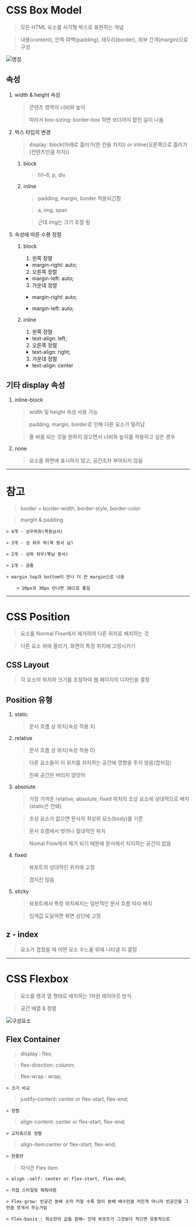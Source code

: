 # CSS Box Model

> 모든 HTML 요소를 사각형 박스로 표현하는 개념

> 내용(content), 안쪽 여백(padding), 테두리(border), 외부 간격(margin)으로 구성

![명칭](https://github.com/Demopeu/TLI/assets/156268475/c52ee5e4-18f4-4aaf-aab9-4c5252011101)

## 속성

1. width & height 속성

    > 콘텐츠 영역의 너비와 높이

    > 따라서 box-sizing: border-box 하면 보더까지 합친 길이 나옴

2. 박스 타입의 변경

    > display: block(아래로 흘러가(한 칸을 차지)) or inline(오른쪽으로 흘러가(컨텐츠만큼 차지))

    1. block

        > h1~6, p, div

    2. inline

        > padding, margin, border 적용되긴함

        > a, img, span

        > 근데 img는 크기 조절 됨

3. 속성에 따른 수평 정렬

    1. block

        1. 왼쪽 정렬

        - margin-right: auto;

        2. 오른쪽 정렬

        - margin-left: auto;

        3. 가운데 정렬

        - margin-right: auto;

        - margin-left: auto;
        
    2. inline

        1. 왼쪽 정렬

        - text-align: left;

        2. 오른쪽 정렬

        - text-align: right;

        3. 가운데 정렬

        - text-align: center

## 기타 display 속성

1. inline-block

    > width 및 height 속성 사용 가능

    > padding, margin, border로 인해 다른 요소가 밀려남

    > 줄 바꿈 되는 것을 원하지 않으면서 너비와 높이를 적용하고 싶은 경우

2. none

    > 요소를 화면에 표시하지 않고, 공간조차 부여되지 않음

---

# 참고

> border = border-width, border-style, border-color

> margin & padding

    > 4개 - 상우하좌(북동남서)

    > 3개 - 상 좌우 하(북 동서 남)

    > 2개 - 상하 좌우(북남 동서)

    > 1개 - 공통

    > margin top과 bottom이 만나 더 큰 margin으로 나옴

        > 10px과 30px 만나면 30으로 통일

---

# CSS Position

> 요소를 Normal Flow에서 제거하여 다른 위치로 배치하는 것

> 다른 요소 위에 올리기, 화면의 특정 위치에 고정시키기

## CSS Layout

> 각 요소의 위치와 크기를 조정하여 웹 페이지의 디자인을 결정

## Position 유형

1. static

    > 문서 흐름 상 위치(속성 적용 X)

2. relative

    > 문서 흐름 상 위치(속성 적용 0)

    > 다른 요소들이 이 위치를 차지하는 공간에 영향을 주지 않음(겹처짐)

    > 진짜 공간은 버리지 않앗어

3. absolute

    > 가장 가까운 relative, absolute, fixed 위치의 조상 요소에 상대적으로 배치(static은 안돼)

    > 조상 요소가 없으면 문사의 최상위 요소(body)를 기준

    > 문서 흐름에서 벗어나 절대적인 위치

    > Nomal Flow에서 제거 되기 때문에 문서에서 차지하는 공간이 없음

4. fixed

    > 뷰포트의 상대적인 위치에 고정

    > 겹치진 않음

5. sticky

    > 뷰포트에서 특정 위치짜지는 일반적인 문서 흐름 따라 배치

    > 임계값 도달하면 화면 상단에 고정


## z - index

> 요소가 겹쳤을 때 어떤 요소 수느올 위에 나타낼 지 결정

---

# CSS Flexbox

> 요소를 행과 열 형태로 배치하는 1차원 레이아웃 방식

> 공간 배열 & 정렬

![구성요소](https://github.com/Demopeu/TLI/assets/156268475/72d25abe-68e7-4dd8-a338-9f3b09a5e20b)

## Flex Container

> display : flex;

> flex-direction: column;

> flex-wrap : wrap;

    > 크기 비교

> justify-content: center or flex-start, flex-end;

    > 정렬

> align-content: center or flex-start, flex-end;

    > 교차축으로 정렬

> align-item:center or flex-start, flex-end;

    > 한줄만

> 자식은 Flex item

    > align -self: center or flex-start, flex-end;

    > 직접 스타일링 해줘야함

    > Flex-grow: 빈공간 분배 숫자 커질 수록 많이 분배 배수만큼 커진게 아니라 빈공간을 그만큼 쪼개서 주는거임

    > Flex-basis : 최소한의 값을 원해~ 인데 뷰포트가 그것보다 작으면 유동적으로